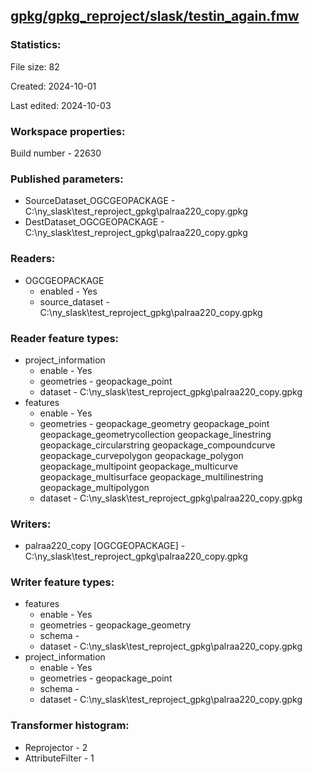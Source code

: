 ﻿## [gpkg/gpkg_reproject/slask/testin_again.fmw](https://github.com/kicki58/kix_working_dir/blob/master/gpkg/gpkg_reproject/slask/testin_again.fmw)

### Statistics:
File size: 82

Created: 2024-10-01

Last edited: 2024-10-03


### Workspace properties:
Build number    - 22630

### Published parameters:
*  SourceDataset_OGCGEOPACKAGE    -   C:\ny_slask\test_reproject_gpkg\palraa220_copy.gpkg
*  DestDataset_OGCGEOPACKAGE    -   C:\ny_slask\test_reproject_gpkg\palraa220_copy.gpkg

### Readers:
*  OGCGEOPACKAGE
    * enabled    -  Yes
    * source_dataset    -   C:\ny_slask\test_reproject_gpkg\palraa220_copy.gpkg

### Reader feature types:
*  project_information
    * enable - Yes
    * geometries - geopackage_point
    * dataset - C:\ny_slask\test_reproject_gpkg\palraa220_copy.gpkg
*  features
    * enable - Yes
    * geometries - geopackage_geometry geopackage_point geopackage_geometrycollection geopackage_linestring geopackage_circularstring geopackage_compoundcurve geopackage_curvepolygon geopackage_polygon geopackage_multipoint geopackage_multicurve geopackage_multisurface geopackage_multilinestring geopackage_multipolygon
    * dataset - C:\ny_slask\test_reproject_gpkg\palraa220_copy.gpkg


### Writers:
*  palraa220_copy [OGCGEOPACKAGE]    -   C:\ny_slask\test_reproject_gpkg\palraa220_copy.gpkg

### Writer feature types:
*  features
    * enable - Yes
    * geometries - geopackage_geometry
    * schema - 
    * dataset - C:\ny_slask\test_reproject_gpkg\palraa220_copy.gpkg
*  project_information
    * enable - Yes
    * geometries - geopackage_point
    * schema - 
    * dataset - C:\ny_slask\test_reproject_gpkg\palraa220_copy.gpkg

### Transformer histogram:
*  Reprojector    -   2
*  AttributeFilter    -   1


